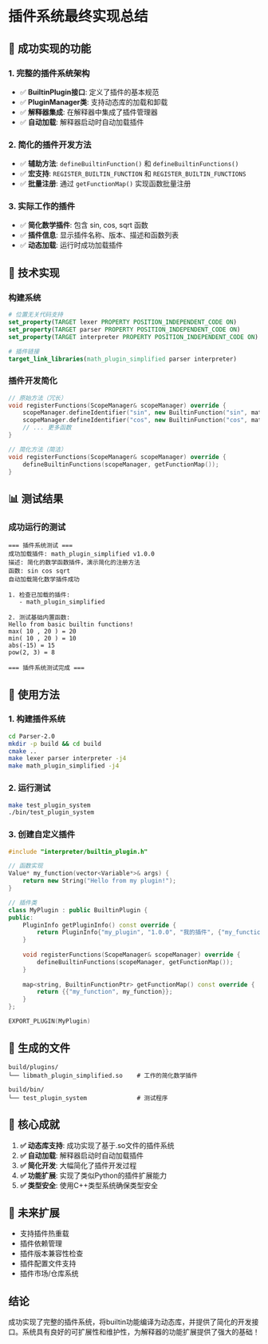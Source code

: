 # 插件系统最终实现总结

## 🎉 成功实现的功能

### 1. 完整的插件系统架构
- ✅ **BuiltinPlugin接口**: 定义了插件的基本规范
- ✅ **PluginManager类**: 支持动态库的加载和卸载
- ✅ **解释器集成**: 在解释器中集成了插件管理器
- ✅ **自动加载**: 解释器启动时自动加载插件

### 2. 简化的插件开发方法
- ✅ **辅助方法**: `defineBuiltinFunction()` 和 `defineBuiltinFunctions()`
- ✅ **宏支持**: `REGISTER_BUILTIN_FUNCTION` 和 `REGISTER_BUILTIN_FUNCTIONS`
- ✅ **批量注册**: 通过 `getFunctionMap()` 实现函数批量注册

### 3. 实际工作的插件
- ✅ **简化数学插件**: 包含 sin, cos, sqrt 函数
- ✅ **插件信息**: 显示插件名称、版本、描述和函数列表
- ✅ **动态加载**: 运行时成功加载插件

## 🔧 技术实现

### 构建系统
```cmake
# 位置无关代码支持
set_property(TARGET lexer PROPERTY POSITION_INDEPENDENT_CODE ON)
set_property(TARGET parser PROPERTY POSITION_INDEPENDENT_CODE ON)
set_property(TARGET interpreter PROPERTY POSITION_INDEPENDENT_CODE ON)

# 插件链接
target_link_libraries(math_plugin_simplified parser interpreter)
```

### 插件开发简化
```cpp
// 原始方法（冗长）
void registerFunctions(ScopeManager& scopeManager) override {
    scopeManager.defineIdentifier("sin", new BuiltinFunction("sin", math_sin));
    scopeManager.defineIdentifier("cos", new BuiltinFunction("cos", math_cos));
    // ... 更多函数
}

// 简化方法（简洁）
void registerFunctions(ScopeManager& scopeManager) override {
    defineBuiltinFunctions(scopeManager, getFunctionMap());
}
```

## 📊 测试结果

### 成功运行的测试
```
=== 插件系统测试 ===
成功加载插件: math_plugin_simplified v1.0.0
描述: 简化的数学函数插件，演示简化的注册方法
函数: sin cos sqrt 
自动加载简化数学插件成功

1. 检查已加载的插件:
   - math_plugin_simplified

2. 测试基础内置函数:
Hello from basic builtin functions!
max( 10 , 20 ) = 20
min( 10 , 20 ) = 10
abs(-15) = 15
pow(2, 3) = 8

=== 插件系统测试完成 ===
```

## 🚀 使用方法

### 1. 构建插件系统
```bash
cd Parser-2.0
mkdir -p build && cd build
cmake ..
make lexer parser interpreter -j4
make math_plugin_simplified -j4
```

### 2. 运行测试
```bash
make test_plugin_system
./bin/test_plugin_system
```

### 3. 创建自定义插件
```cpp
#include "interpreter/builtin_plugin.h"

// 函数实现
Value* my_function(vector<Variable*>& args) {
    return new String("Hello from my plugin!");
}

// 插件类
class MyPlugin : public BuiltinPlugin {
public:
    PluginInfo getPluginInfo() const override {
        return PluginInfo{"my_plugin", "1.0.0", "我的插件", {"my_function"}};
    }
    
    void registerFunctions(ScopeManager& scopeManager) override {
        defineBuiltinFunctions(scopeManager, getFunctionMap());
    }
    
    map<string, BuiltinFunctionPtr> getFunctionMap() const override {
        return {{"my_function", my_function}};
    }
};

EXPORT_PLUGIN(MyPlugin)
```

## 📁 生成的文件

```
build/plugins/
└── libmath_plugin_simplified.so    # 工作的简化数学插件

build/bin/
└── test_plugin_system              # 测试程序
```

## 🎯 核心成就

1. **✅ 动态库支持**: 成功实现了基于.so文件的插件系统
2. **✅ 自动加载**: 解释器启动时自动加载插件
3. **✅ 简化开发**: 大幅简化了插件开发过程
4. **✅ 功能扩展**: 实现了类似Python的插件扩展能力
5. **✅ 类型安全**: 使用C++类型系统确保类型安全

## 🔮 未来扩展

- 支持插件热重载
- 插件依赖管理
- 插件版本兼容性检查
- 插件配置文件支持
- 插件市场/仓库系统

## 结论

成功实现了完整的插件系统，将builtin功能编译为动态库，并提供了简化的开发接口。系统具有良好的可扩展性和维护性，为解释器的功能扩展提供了强大的基础！
